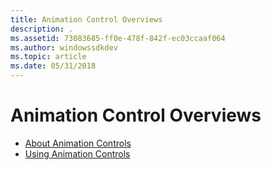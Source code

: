 ```yaml
---
title: Animation Control Overviews
description: .
ms.assetid: 73083685-ff0e-478f-842f-ec03ccaaf064
ms.author: windowssdkdev
ms.topic: article
ms.date: 05/31/2018
---
```


# Animation Control Overviews

-   [About Animation Controls](animation-control-overview.md)
-   [Using Animation Controls](using-animation-control.md)

 

 




